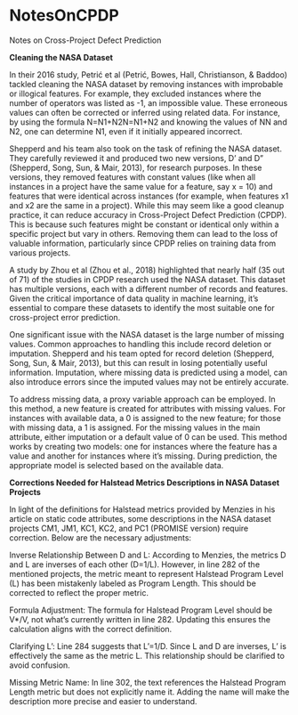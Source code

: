 # NotesOnCPDP
Notes on Cross-Project Defect Prediction

**Cleaning the NASA Dataset**

In their 2016 study, Petrić et al (Petrić, Bowes, Hall, Christianson, & Baddoo) tackled cleaning the NASA dataset by removing instances with improbable or illogical features. For example, they excluded instances where the number of operators was listed as -1, an impossible value. These erroneous values can often be corrected or inferred using related data. For instance, by using the formula N=N1+N2N=N1​+N2​ and knowing the values of NN and N2, one can determine N1, even if it initially appeared incorrect.

 Shepperd and his team also took on the task of refining the NASA dataset. They carefully reviewed it and produced two new versions, D’ and D” (Shepperd, Song, Sun, & Mair, 2013), for research purposes. In these versions, they removed features with constant values (like when all instances in a project have the same value for a feature, say x = 10) and features that were identical across instances (for example, when features x1 and x2 are the same in a project). While this may seem like a good cleanup practice, it can reduce accuracy in Cross-Project Defect Prediction (CPDP). This is because such features might be constant or identical only within a specific project but vary in others. Removing them can lead to the loss of valuable information, particularly since CPDP relies on training data from various projects.

A study by Zhou et al (Zhou et al., 2018) highlighted that nearly half (35 out of 71) of the studies in CPDP research used the NASA dataset. This dataset has multiple versions, each with a different number of records and features. Given the critical importance of data quality in machine learning, it’s essential to compare these datasets to identify the most suitable one for cross-project error prediction.

One significant issue with the NASA dataset is the large number of missing values. Common approaches to handling this include record deletion or imputation. Shepperd and his team opted for record deletion (Shepperd, Song, Sun, & Mair, 2013), but this can result in losing potentially useful information. Imputation, where missing data is predicted using a model, can also introduce errors since the imputed values may not be entirely accurate.

To address missing data, a proxy variable approach can be employed. In this method, a new feature is created for attributes with missing values. For instances with available data, a 0 is assigned to the new feature; for those with missing data, a 1 is assigned. For the missing values in the main attribute, either imputation or a default value of 0 can be used. This method works by creating two models: one for instances where the feature has a value and another for instances where it’s missing. During prediction, the appropriate model is selected based on the available data.

**Corrections Needed for Halstead Metrics Descriptions in NASA Dataset Projects**

In light of the definitions for Halstead metrics provided by Menzies in his article on static code attributes, some descriptions in the NASA dataset projects CM1, JM1, KC1, KC2, and PC1 (PROMISE version) require correction. Below are the necessary adjustments:

Inverse Relationship Between D and L: According to Menzies, the metrics D and L are inverses of each other (D=1/L). However, in line 282 of the mentioned projects, the metric meant to represent Halstead Program Level (L) has been mistakenly labeled as Program Length. This should be corrected to reflect the proper metric.

Formula Adjustment: The formula for Halstead Program Level should be V*/V, not what’s currently written in line 282. Updating this ensures the calculation aligns with the correct definition.

Clarifying L’: Line 284 suggests that L’=1/D. Since L and D are inverses, L’ is effectively the same as the metric L. This relationship should be clarified to avoid confusion.

Missing Metric Name: In line 302, the text references the Halstead Program Length metric but does not explicitly name it. Adding the name will make the description more precise and easier to understand.
